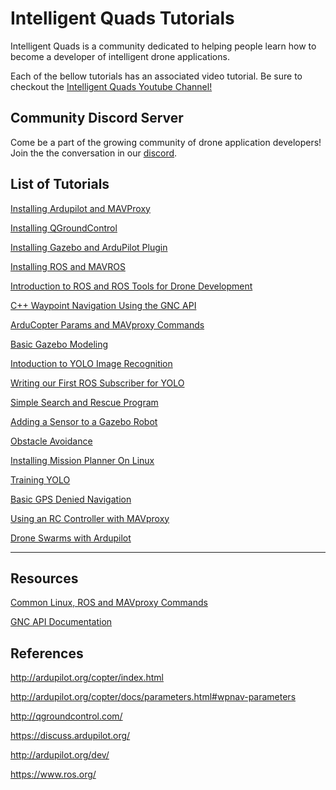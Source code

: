 # Intelligent Quads Tutorials

Intelligent Quads is a community dedicated to helping people learn how to become a developer of intelligent drone applications.

Each of the bellow tutorials has an associated video tutorial. Be sure to checkout the [Intelligent Quads Youtube Channel!](https://www.youtube.com/channel/UCuZy0c-uvSJglnZfQC0-uaQ)

## Community Discord Server

Come be a part of the growing community of drone application developers! Join the the conversation in our [discord](https://discord.gg/xZjXaAf).

## List of Tutorials

[Installing Ardupilot and MAVProxy](Installing_Ardupilot.md)

[Installing QGroundControl](installing_qgc.md)

[Installing Gazebo and ArduPilot Plugin](installing_gazebo_arduplugin.md)

[Installing ROS and MAVROS](installing_ros.md)

[Introduction to ROS and ROS Tools for Drone Development](ros_intro.md)

[C++ Waypoint Navigation Using the GNC API](gnc_tutorial.md)

[ArduCopter Params and MAVproxy Commands](ardu_params_and_commands.md)

[Basic Gazebo Modeling](gazebo_world_modeling_intro.md)

[Intoduction to YOLO Image Recognition](intro_to_yolo.md)

[Writing our First ROS Subscriber for YOLO](basic_ros_sub.md)

[Simple Search and Rescue Program](search_and_rescue.md)

[Adding a Sensor to a Gazebo Robot](adding_a_sensor.md)

[Obstacle Avoidance](avoidance.md)

[Installing Mission Planner On Linux](installing_mission_on_Linux.md)

[Training YOLO](training_yolo.md)

[Basic GPS Denied Navigation](basic_gps_denied_navigation.md)

[Using an RC Controller with MAVproxy](rc_controller.md)

[Drone Swarms with Ardupilot](swarming_ardupilot.md)

---

## Resources 

[Common Linux, ROS and MAVproxy Commands](helpful_commands.md)

[GNC API Documentation](GNC_functions_documentation.md)

## References 
http://ardupilot.org/copter/index.html

http://ardupilot.org/copter/docs/parameters.html#wpnav-parameters

http://qgroundcontrol.com/

https://discuss.ardupilot.org/

http://ardupilot.org/dev/

https://www.ros.org/


